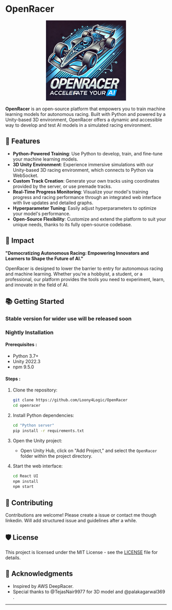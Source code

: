 # OpenRacer

<center><img src="LOGO.jpg" height="250" /></center>

**OpenRacer** is an open-source platform that empowers you to train machine learning models for autonomous racing. Built with Python and powered by a Unity-based 3D environment, OpenRacer offers a dynamic and accessible way to develop and test AI models in a simulated racing environment.

## 🚀 Features

- **Python-Powered Training**: Use Python to develop, train, and fine-tune your machine learning models.
- **3D Unity Environment**: Experience immersive simulations with our Unity-based 3D racing environment, which connects to Python via WebSocket.
- **Custom Track Creation**: Generate your own tracks using coordinates provided by the server, or use premade tracks.
- **Real-Time Progress Monitoring**: Visualize your model's training progress and racing performance through an integrated web interface with live updates and detailed graphs.
- **Hyperparameter Tuning**: Easily adjust hyperparameters to optimize your model's performance.
- **Open-Source Flexibility**: Customize and extend the platform to suit your unique needs, thanks to its fully open-source codebase.

## 🎯 Impact

**"Democratizing Autonomous Racing: Empowering Innovators and Learners to Shape the Future of AI."**

OpenRacer is designed to lower the barrier to entry for autonomous racing and machine learning. Whether you're a hobbyist, a student, or a professional, our platform provides the tools you need to experiment, learn, and innovate in the field of AI.

## 📚 Getting Started

### Stable version for wider use will be released soon


### Nightly Installation

#### Prerequisites :

- Python 3.7+
- Unity 2022.3
- npm 9.5.0

#### Steps :

1. Clone the repository:

   ```bash
   git clone https://github.com/Loony4Logic/OpenRacer
   cd openracer
   ```

2. Install Python dependencies:

   ```bash
   cd "Python server"
   pip install -r requirements.txt
   ```

3. Open the Unity project:

   - Open Unity Hub, click on "Add Project," and select the `OpenRacer` folder within the project directory.

4. Start the web interface:

   ```bash
   cd React UI
   npm install
   npm start
   ```

## 🤝 Contributing

Contributions are welcome! Please create a issue or contact me though linkedin.
Will add structured issue and guidelines after a while. 

## 🛡️ License

This project is licensed under the MIT License - see the [LICENSE](LICENSE) file for details.

## 🙌 Acknowledgments

- Inspired by AWS DeepRacer.
- Special thanks to @TejasNair9977 for 3D model and @palakagarwal369 .
---